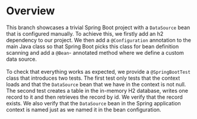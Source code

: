 # Overview
This branch showcases a trivial Spring Boot project with a <code>DataSource</code> bean that is configured manually.
To achieve this, we  firstly add an h2 dependency to our project. We then add a <code>@Configuration</code> annotation
to the main Java class so that Spring Boot picks this class for bean definition scanning and add a <code>@Bean</code>-
annotated method where we define a custom data source.
</br>
</br>
To check that everything works as expected, we provide a <code>@SpringBootTest</code> class that introduces two tests.
The first test only tests that the context loads and that the <code>DataSource</code> bean that we have in the context
is not null. The second test creates a table in the in-memory H2 database, writes one record to it and then retrieves
the record by id. We verify that the record exists. We also verify that the <code>DataSource</code> bean in the Spring
application context is named just as we named it in the bean configuration.